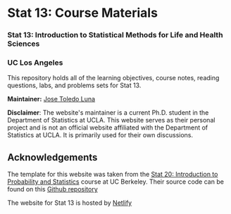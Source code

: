 # Stat 13: Course Materials

### Stat 13: Introduction to Statistical Methods for Life and Health Sciences

### UC Los Angeles

This repository holds all of the learning objectives, course notes, reading questions, labs, and problems sets for Stat 13.

**Maintainer:** [Jose Toledo Luna](https://toledo-luna.com)

**Disclaimer**: The website's maintainer is a current Ph.D. student in the Department of Statistics at UCLA. This website serves as their personal project and is not an official website affiliated with the Department of Statistics at UCLA. It is primarily used for their own discussions.

## Acknowledgements

The template for this website was taken from the [Stat 20: Introduction to Probability and Statistics](https://www.stat20.org) course at UC Berkeley. Their source code can be found on this [Github repository](https://github.com/stat20/stat20#uc-berkeley)

The website for Stat 13 is hosted by [Netlify](https://www.netlify.com)
